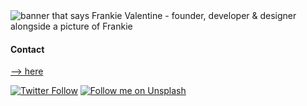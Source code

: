 <img src="https://user-images.githubusercontent.com/26727138/88444189-bf9f4800-cdd0-11ea-961b-413ac5746073.png" alt="banner that says Frankie Valentine - founder, developer & designer alongside a picture of Frankie">

#### Contact
[--> here](https://valentinedev.com)

<!--
- Email : frankie[/at]v3digital[dot]studio
-->

[![Twitter Follow](https://img.shields.io/twitter/follow/v3frankie?color=%231DA1F2&label=Follow%20me&logo=Twitter&style=for-the-badge)](https://twitter.com/v3frankie) [![Follow me on Unsplash](https://img.shields.io/badge/See%20my%20photos%20on-Unsplash%20%F0%9F%93%B8-black?style=for-the-badge)](https://unsplash.com/@frankievalentine)

<!--
**frankievalentine/frankievalentine** is a ✨ _special_ ✨ repository because its `README.md` (this file) appears on your GitHub profile.
-->
